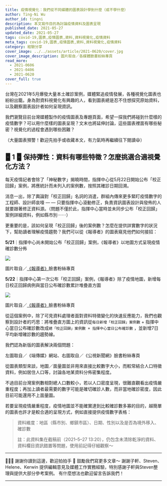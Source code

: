 ```yaml
---
title: 疫情視覺化：我們從不同媒體的圖表設計學到什麼（或不學什麼）
author: Ting-Ni Wu
author_id: tingni
description: 本文寫作目的為討論疫情資料及圖表呈現
published_date: 2021-05-27
updated_date: 2021-05-27
tags: covid-19,圖表,疫情圖表,資料,資料視覺化,疫情資料
meta_tags: covid-19,圖表,疫情圖表,資料,資料視覺化,疫情資料
category: 經驗分享
cover_image: ../../assets/article/2021-0620/cover.jpg
cover_image_description: 圖片取自／各媒體臉書紛絲專頁
read_more: 
  - 2021-0606
  - 2021-0406
  - 2021-0620
cover_full: true
---
```


<script>
  import Img from '$lib/article/Img.svelte'
  import Bookmark from '$lib/article/Bookmark.svelte'
</script>



台灣在2021年5月爆發大量本土確診案例，媒體緊追疫情發展，各種視覺化圖表也紛紛出籠。身為對資料視覺化有興趣的人，看到圖表總是忍不住想探究原始資料，以及觀察圖表設計者如何呈現資訊。

我們瀏覽目前台灣媒體製作的疫情圖表及專題頁面，希望一探我們將碰到什麼樣的疫情數字？可以用什麼樣的圖表呈現？文末也將延伸討論，這些圖表裡面有哪些秘密？視覺化的過程會遇到哪些困難？

（大量圖表預警！歡迎先拍手或收藏本文，有力氣時再繼續往下閱讀😆）

## 🁢 1 🁢 保持彈性：資料有哪些特徵？怎麼挑選合適視覺化方法？

每天疫情記者會除了「神秘數字」揭曉時間，指揮中心從5月22日開始公布「校正回歸」案例，將應統計而未列入的案例數，按照其確診日期回溯。

消息一出，除了輿論對「校正回歸」名詞的消遣，群組內傳來更多緊盯疫情數字的工程師、設計師哀嚎 — — 只要指揮中心滾動修正，負責資訊圖表設計與發佈的人就要跟著修正資料源。（問題不僅於此，指揮中心當時並未同步公布「校正回歸」案例詳細資料，例如縣市別⋯⋯）

更重要的是，該如何呈現「校正回歸」後的案例數？怎麼在提供詳實數字的狀況下，幫助讀者理解疫情趨勢？我們可以從《報導者》的圖表窺見他們如何接招：

**5/21**｜指揮中心尚未開始公布「校正回歸」案例，《報導者》以地圖方式呈現疫情確診數分佈

<Img src="../../assets/article/2021-0620/2.jpg">

圖片取自／[《報導者》](https://www.facebook.com/twreporter/photos/2924325724481947)臉書粉絲專頁

</Img>

**5/22**｜指揮中心第一次公布「校正回歸」案例，《報導者》除了疫情地圖，新增每日校正回歸病例與當日公布確診數累計堆疊直方圖

<Img src="../../assets/article/2021-0620/3.png">

圖片取自／[《報導者》](https://www.facebook.com/twreporter/photos/2924325724481947)臉書粉絲專頁

</Img>




從這個案例中，除了可見資料處理者面對資料特徵變化的快速反應能力，我們也觀察到設計者的巧思：將堆疊直方圖上的資訊從`每日新增「校正回歸」案例數` + 指揮中心當日公布確診數改成`總「校正回歸」案例數 + 指揮中心當日公布確診數` ，並新增7日平均新增確診數的趨勢線。

我們認為新版的圖表解決兩個問題：

<Img type="side-by-side" srcRight="../../assets/article/2021-0620/4-left.png" srcLeft="../../assets/article/2021-0620/4-right.png">左圖取自／《端傳媒》網站、右圖取自／《公視新聞網》臉書粉絲專頁</Img>


從圖表類型來談，地圖／面量圖並非用來直接比較數字大小，而較常結合人口特徵資料，例如居住人口等，討論各地某資料分佈密集程度。

不過目前台灣案例數相對總人口數較小，若以人口密度呈現，很難直觀看出疫情嚴重程度；再加上讀者最需要的數字可能是確切確診人數，而非當地確診密度，因此目前可能還用不上面量圖。

若要呈現疫情嚴重程度，疫情地圖並不能確實達到比較確診數多寡的目的，越簡單的圖表也許才是較合適的呈現方式，例如直接提供疫情數字表格：


> 資料維度：地區（縣市別、鄉鎮市區）、日期、性別以及是否為境外移入、確診數
> 
> 註：此資料集在截稿前（2021–5–27 13:20），仍包含未清除乾淨的資料、資料欄目資訊錯置等問題，使用前記得仔細觀察～

---

👩🏻‍💼 謝謝你讀到這邊，歡迎拍拍手 👏 鼓勵我們寫更多文章～
謝謝子軒、Steven、Helene、Kerwin 提供編輯意見及媒體工作實務經驗，特別感謝子軒與Steven整理與提供大部分參考案例。
有什麼想法也歡迎留言告訴我們！


<Bookmark url="https://www.thenewslens.com" />

<Bookmark url="https://www.nytimes.com" />

---

<Bookmark url="https://www.thenewslens.com" />

<Bookmark url="https://www.nytimes.com" />